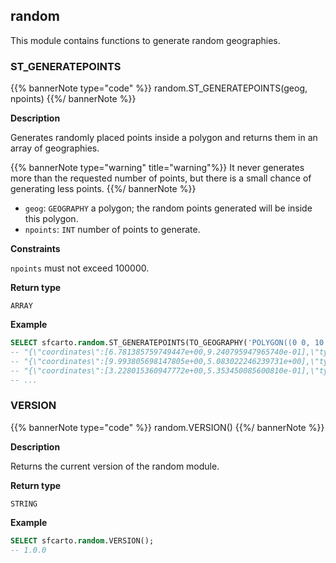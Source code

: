 ## random

<div class="badges"><div class="advanced"></div></div>

This module contains functions to generate random geographies.

### ST_GENERATEPOINTS

{{% bannerNote type="code" %}}
random.ST_GENERATEPOINTS(geog, npoints)
{{%/ bannerNote %}}

**Description**

Generates randomly placed points inside a polygon and returns them in an array of geographies.

{{% bannerNote type="warning" title="warning"%}}
It never generates more than the requested number of points, but there is a small chance of generating less points.
{{%/ bannerNote %}}

* `geog`: `GEOGRAPHY` a polygon; the random points generated will be inside this polygon.
* `npoints`: `INT` number of points to generate.

**Constraints**

`npoints` must not exceed 100000.

**Return type**

`ARRAY`

**Example**

```sql
SELECT sfcarto.random.ST_GENERATEPOINTS(TO_GEOGRAPHY('POLYGON((0 0, 10 0, 10 10, 0 0))'),100);
-- "{\"coordinates\":[6.781385759749447e+00,9.240795947965740e-01],\"type\":\"Point\"}"
-- "{\"coordinates\":[9.993805698147805e+00,5.083022246239731e+00],\"type\":\"Point\"}"
-- "{\"coordinates\":[3.228015360947772e+00,5.353450085600810e-01],\"type\":\"Point\"}"
-- ...
```

### VERSION

{{% bannerNote type="code" %}}
random.VERSION()
{{%/ bannerNote %}}

**Description**

Returns the current version of the random module.

**Return type**

`STRING`

**Example**

```sql
SELECT sfcarto.random.VERSION();
-- 1.0.0
```